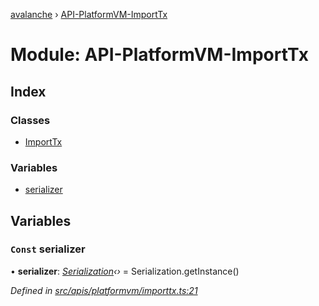 [avalanche](../README.md) › [API-PlatformVM-ImportTx](api_platformvm_importtx.md)

# Module: API-PlatformVM-ImportTx

## Index

### Classes

* [ImportTx](../classes/api_platformvm_importtx.importtx.md)

### Variables

* [serializer](api_platformvm_importtx.md#const-serializer)

## Variables

### `Const` serializer

• **serializer**: *[Serialization](../classes/utils_serialization.serialization.md)‹›* = Serialization.getInstance()

*Defined in [src/apis/platformvm/importtx.ts:21](https://github.com/ava-labs/avalanchejs/blob/ccc6083/src/apis/platformvm/importtx.ts#L21)*
